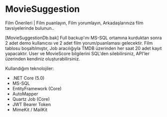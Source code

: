 # MovieSuggestion
Film Önerileri | Film puanlayın, Film yorumlayın, Arkadaşlarınıza film tavsiyelerinde bulunun..


[MovieSuggestionDb.bak] Full backup'ını MS-SQL ortamına kurduktan sonra 2 adet demo kullanıcısı ve 2 adet film yorum/puanlaması gelecektir.
Film tablosu boşaltılmıştır, Job aracılığıyla TMDB üzerinden her saat 20 adet kayıt yapacaktır.
User ve MovieScore bilgilerini SQL'den silebilirsiniz, API'ler üzerinden kendiniz oluşturabilirsiniz.


Kullandığım teknolojiler:

- .NET Core (5.0)
- MS-SQL
- EntityFramework (Core)
- AutoMapper
- Quartz Job (Core)
- JWT Bearer Token
- MimeKit / MailKit
